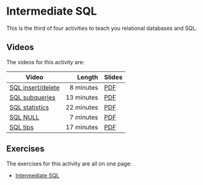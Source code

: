 # Intermediate SQL

This is the third of four activities to teach you relational databases and SQL.

## Videos

The videos for this activity are:

| Video | Length | Slides |
|-------|-------:|--------|
| [SQL insert/delete](https://web.microsoftstream.com/video/b3075b96-6f51-420a-830c-0324441d0b6b?channelId=793a8a65-ed73-4803-820f-dd7f2c675f46)  | 8 minutes | [PDF](https://uob.sharepoint.com/:b:/r/teams/UnitTeams-COMS10012-2021-22-TB-2-A/Shared%20Documents/Documents/SQL%20insert%20and%20delete.pdf) |
| [SQL subqueries](https://web.microsoftstream.com/video/4828f5ac-66e0-4b5b-89d4-7f4ecb01c734?channelId=793a8a65-ed73-4803-820f-dd7f2c675f46)  | 13 minutes | [PDF](https://uob.sharepoint.com/:b:/r/teams/UnitTeams-COMS10012-2021-22-TB-2-A/Shared%20Documents/Documents/SQL%20Subqueries.pdf) |
| [SQL statistics](https://web.microsoftstream.com/video/011e902d-e640-4940-beac-54c10a6ac09b?channelId=793a8a65-ed73-4803-820f-dd7f2c675f46)  | 22 minutes | [PDF](https://uob.sharepoint.com/:b:/r/teams/UnitTeams-COMS10012-2021-22-TB-2-A/Shared%20Documents/Documents/SQL%20statistics.pdf) |
| [SQL NULL](https://web.microsoftstream.com/video/89c1e2e3-7704-49b3-9ce4-c8a9f89bfb3a?channelId=793a8a65-ed73-4803-820f-dd7f2c675f46)  | 7 minutes | [PDF](https://uob.sharepoint.com/:b:/r/teams/UnitTeams-COMS10012-2021-22-TB-2-A/Shared%20Documents/Documents/SQL%20NULL.pdf) |
| [SQL tips](https://web.microsoftstream.com/video/83086484-7a0a-4c79-b8f4-6052d2e57753?channelId=793a8a65-ed73-4803-820f-dd7f2c675f46)  | 17 minutes | [PDF](https://uob.sharepoint.com/:b:/r/teams/UnitTeams-COMS10012-2021-22-TB-2-A/Shared%20Documents/Documents/SQL%20tips.pdf) |

## Exercises

The exercises for this activity are all on one page:

  - [Intermediate SQL](./exercises.md)